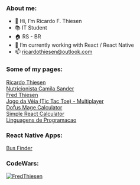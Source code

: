 ### About me:

- 👋 Hi, I’m Ricardo F. Thiesen
- 📚 IT Student
- 🏠 RS - BR
- 🌱 I’m currently working with React / React Native
- 📫 ricardothiesen@outlook.com

### Some of my pages:
[Ricardo Thiesen](https://ricardothiesen.com.br)<br />
[Nutricionista Camila Sander](https://www.nutricamilasander.com.br/)<br />
[Fred Thiesen](https://fredthiesen.github.io)<br />
[Jogo da Véia (Tic Tac Toe) - Multiplayer](https://jogo-da-veia-client.herokuapp.com)<br />
[Dofus Mage Calculator](https://fredthiesen.github.io/dofus-mage-calculator)<br />
[Simple React Calculator](https://fredthiesen.github.io/Simple-React-Calculator)<br />
[Linguagens de Programacao](https://fredthiesen.github.io/linguagens-de-programacao)<br />

### React Native Apps:
[Bus Finder](https://github.com/FredThiesen/bus-finder)<br />

### CodeWars:

[![FredThiesen](https://www.codewars.com/users/FredThiesen/badges/large)](https://www.codewars.com/users/FredThiesen)
